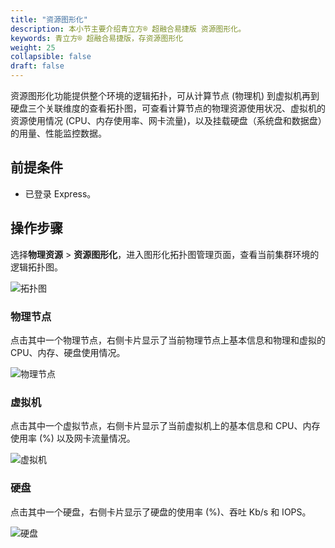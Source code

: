 ```yaml
---
title: "资源图形化"
description: 本小节主要介绍青立方® 超融合易捷版 资源图形化。 
keywords: 青立方® 超融合易捷版，存资源图形化
weight: 25
collapsible: false
draft: false
---
```



资源图形化功能提供整个环境的逻辑拓扑，可从计算节点 (物理机) 到虚拟机再到硬盘三个关联维度的查看拓扑图，可查看计算节点的物理资源使用状况、虚拟机的资源使用情况 (CPU、内存使用率、网卡流量)，以及挂载硬盘（系统盘和数据盘）的用量、性能监控数据。

## 前提条件

- 已登录 Express。

## 操作步骤

选择**物理资源** > **资源图形化**，进入图形化拓扑图管理页面，查看当前集群环境的逻辑拓扑图。
   
![拓扑图](../../_images/graph.png)

### 物理节点

点击其中一个物理节点，右侧卡片显示了当前物理节点上基本信息和物理和虚拟的 CPU、内存、硬盘使用情况。

![物理节点](../../_images/physical_node.png)

### 虚拟机

点击其中一个虚拟节点，右侧卡片显示了当前虚拟机上的基本信息和 CPU、内存使用率 (%) 以及网卡流量情况。

![虚拟机](../../_images/virtual_host.png)

### 硬盘

点击其中一个硬盘，右侧卡片显示了硬盘的使用率 (%)、吞吐 Kb/s 和 IOPS。

![硬盘](../../_images/imaging_disk.png)
